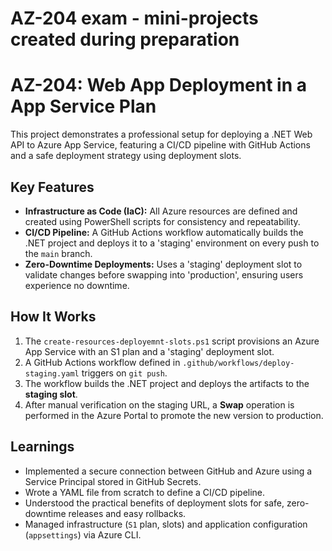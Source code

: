# AZ-204 exam - mini-projects created during preparation


# AZ-204: Web App Deployment in a App Service Plan

This project demonstrates a professional setup for deploying a .NET Web API to Azure App Service, featuring a CI/CD pipeline with GitHub Actions and a safe deployment strategy using deployment slots.

## Key Features

- **Infrastructure as Code (IaC):** All Azure resources are defined and created using PowerShell scripts for consistency and repeatability.
- **CI/CD Pipeline:** A GitHub Actions workflow automatically builds the .NET project and deploys it to a 'staging' environment on every push to the `main` branch.
- **Zero-Downtime Deployments:** Uses a 'staging' deployment slot to validate changes before swapping into 'production', ensuring users experience no downtime.

## How It Works

1.  The `create-resources-deployemnt-slots.ps1` script provisions an Azure App Service with an S1 plan and a 'staging' deployment slot.
2.  A GitHub Actions workflow defined in `.github/workflows/deploy-staging.yaml` triggers on `git push`.
3.  The workflow builds the .NET project and deploys the artifacts to the **staging slot**.
4.  After manual verification on the staging URL, a **Swap** operation is performed in the Azure Portal to promote the new version to production.

## Learnings

- Implemented a secure connection between GitHub and Azure using a Service Principal stored in GitHub Secrets.
- Wrote a YAML file from scratch to define a CI/CD pipeline.
- Understood the practical benefits of deployment slots for safe, zero-downtime releases and easy rollbacks.
- Managed infrastructure (`S1` plan, slots) and application configuration (`appsettings`) via Azure CLI.
